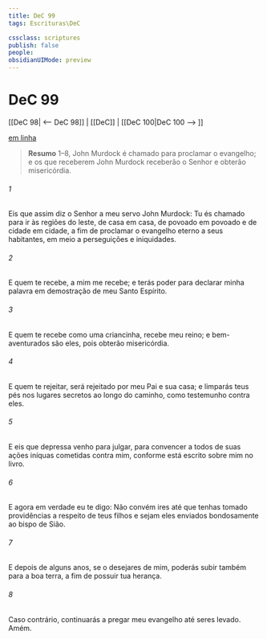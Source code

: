 ```yaml
---
title: DeC 99
tags: Escrituras\DeC

cssclass: scriptures
publish: false
people:
obsidianUIMode: preview
---
```


# DeC 99
[[DeC 98| <-- DeC 98]] | [[DeC]] | [[DeC 100|DeC 100 --> ]]

[em linha](https://churchofjesuschrist.org/study/scriptures/dc-testament/dc/99?lang=por)

> __Resumo__
1–8, John Murdock é chamado para proclamar o evangelho; e os que receberem John Murdock receberão o Senhor e obterão misericórdia.

###### 1 
Eis que assim diz o Senhor a meu servo John Murdock: Tu és chamado para ir às regiões do leste, de casa em casa, de povoado em povoado e de cidade em cidade, a fim de proclamar o evangelho eterno a seus habitantes, em meio a perseguições e iniquidades.

###### 2 
E quem te recebe, a mim me recebe; e terás poder para declarar minha palavra em demostração de meu Santo Espírito.

###### 3 
E quem te recebe como uma criancinha, recebe meu reino; e bem-aventurados são eles, pois obterão misericórdia.

###### 4 
E quem te rejeitar, será rejeitado por meu Pai e sua casa; e limparás teus pés nos lugares secretos ao longo do caminho, como testemunho contra eles.

###### 5 
E eis que depressa venho para julgar, para convencer a todos de suas ações iníquas cometidas contra mim, conforme está escrito sobre mim no livro.

###### 6 
E agora em verdade eu te digo: Não convém ires até que tenhas tomado providências a respeito de teus filhos e sejam eles enviados bondosamente ao bispo de Sião.

###### 7 
E depois de alguns anos, se o desejares de mim, poderás subir também para a boa terra, a fim de possuir tua herança.

###### 8 
Caso contrário, continuarás a pregar meu evangelho até seres levado. Amém.

